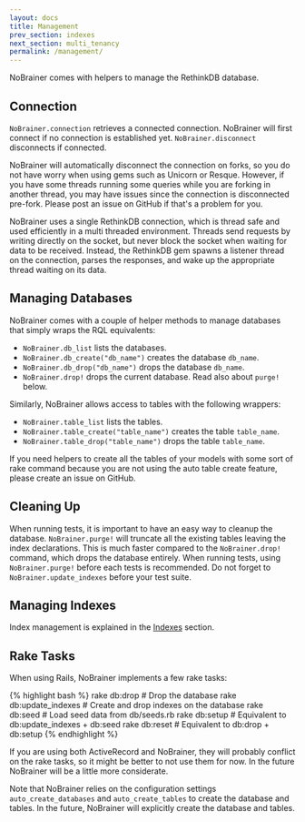 ```yaml
---
layout: docs
title: Management
prev_section: indexes
next_section: multi_tenancy
permalink: /management/
---
```


NoBrainer comes with helpers to manage the RethinkDB database.

## Connection

`NoBrainer.connection` retrieves a connected connection. NoBrainer will first connect
if no connection is established yet.
`NoBrainer.disconnect` disconnects if connected.

NoBrainer will automatically disconnect the connection on forks, so you do not have
worry when using gems such as Unicorn or Resque. However, if you have some
threads running some queries while you are forking in another thread, you may
have issues since the connection is disconnected pre-fork.
Please post an issue on GitHub if that's a problem for you.

NoBrainer uses a single RethinkDB connection, which is thread safe
and used efficiently in a multi threaded environment.
Threads send requests by writing directly on the socket, but never block the
socket when waiting for data to be received. Instead, the RethinkDB gem
spawns a listener thread on the connection, parses the responses, and
wake up the appropriate thread waiting on its data.

## Managing Databases

NoBrainer comes with a couple of helper methods to manage databases that simply
wraps the RQL equivalents:

* `NoBrainer.db_list` lists the databases.
* `NoBrainer.db_create("db_name")` creates the database `db_name`.
* `NoBrainer.db_drop("db_name")` drops the database `db_name`.
* `NoBrainer.drop!` drops the current database. Read also about `purge!` below.

Similarly, NoBrainer allows access to tables with the following wrappers:

* `NoBrainer.table_list` lists the tables.
* `NoBrainer.table_create("table_name")` creates the table `table_name`.
* `NoBrainer.table_drop("table_name")` drops the table `table_name`.

If you need helpers to create all the tables of your models with some sort of
rake command because you are not using the auto table create feature, please
create an issue on GitHub.

## Cleaning Up

When running tests, it is important to have an easy way to cleanup the database.
`NoBrainer.purge!` will truncate all the existing tables leaving the index
declarations. This is much faster compared to the `NoBrainer.drop!` command, which
drops the database entirely. When running tests, using `NoBrainer.purge!` before
each tests is recommended. Do not forget to `NoBrainer.update_indexes` before
your test suite.

## Managing Indexes

Index management is explained in the [Indexes](/docs/indexes) section.

## Rake Tasks

When using Rails, NoBrainer implements a few rake tasks:

{% highlight bash %}
rake db:drop           # Drop the database
rake db:update_indexes # Create and drop indexes on the database
rake db:seed           # Load seed data from db/seeds.rb
rake db:setup          # Equivalent to db:update_indexes + db:seed
rake db:reset          # Equivalent to db:drop + db:setup
{% endhighlight %}

If you are using both ActiveRecord and NoBrainer, they will probably conflict on
the rake tasks, so it might be better to not use them for now. In the future
NoBrainer will be a little more considerate.

Note that NoBrainer relies on the configuration settings `auto_create_databases`
and `auto_create_tables` to create the database and tables. In the future,
NoBrainer will explicitly create the database and tables.
